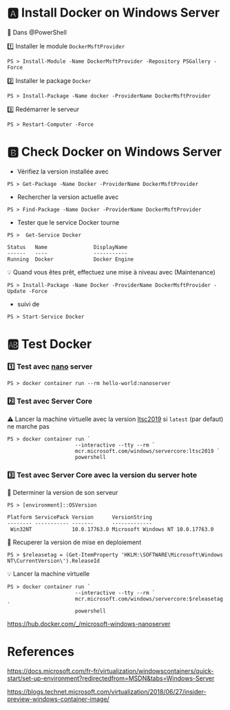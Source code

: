 

# :a: Install Docker on Windows Server 

:pushpin: Dans @PowerShell

:one: Installer le module `DockerMsftProvider`

```
PS > Install-Module -Name DockerMsftProvider -Repository PSGallery -Force
```

:two: Installer le package `Docker`

```
PS > Install-Package -Name docker -ProviderName DockerMsftProvider
```

:three: Redémarrer le serveur

```
PS > Restart-Computer -Force
```

# :b: Check Docker on Windows Server 

* Vérifiez la version installée avec 

```
PS > Get-Package -Name Docker -ProviderName DockerMsftProvider
```

* Rechercher la version actuelle avec 

```
PS > Find-Package -Name Docker -ProviderName DockerMsftProvider
```

* Tester que le service Docker tourne

```
PS >  Get-Service Docker

Status   Name               DisplayName
------   ----               -----------
Running  Docker             Docker Engine
```

:bulb: Quand vous êtes prêt, effectuez une mise à niveau avec  (Maintenance)

```
PS > Install-Package -Name Docker -ProviderName DockerMsftProvider -Update -Force
```

* suivi de 

```
PS > Start-Service Docker
```


# :ab: Test Docker

### :one: Test avec [nano](https://hub.docker.com/_/microsoft-windows-nanoserver) server

```
PS > docker container run --rm hello-world:nanoserver
```

### :two: Test avec Server Core


:warning: Lancer la machine virtuelle avec la version [ltsc2019](https://docs.microsoft.com/en-us/windows-server/get-started-19/servicing-channels-19#long-term-servicing-channel-ltsc) si `latest` (par defaut) ne marche pas

```
PS > docker container run `
                      --interactive --tty --rm `
                      mcr.microsoft.com/windows/servercore:ltsc2019 `
                      powershell
```

### :three: Test avec Server Core avec la version du server hote


:pushpin: Determiner la version de son serveur

```
PS > [environment]::OSVersion

Platform ServicePack Version      VersionString
-------- ----------- -------      -------------
 Win32NT             10.0.17763.0 Microsoft Windows NT 10.0.17763.0
```

:pushpin: Recuperer la version de mise en deploiement

```
PS > $releasetag = (Get-ItemProperty 'HKLM:\SOFTWARE\Microsoft\Windows NT\CurrentVersion\').ReleaseId
```

:bulb: Lancer la machine virtuelle

```
PS > docker container run `
                      --interactive --tty --rm `
                      mcr.microsoft.com/windows/servercore:$releasetag `
                      powershell
```




https://hub.docker.com/_/microsoft-windows-nanoserver


# References

https://docs.microsoft.com/fr-fr/virtualization/windowscontainers/quick-start/set-up-environment?redirectedfrom=MSDN&tabs=Windows-Server

https://blogs.technet.microsoft.com/virtualization/2018/06/27/insider-preview-windows-container-image/
